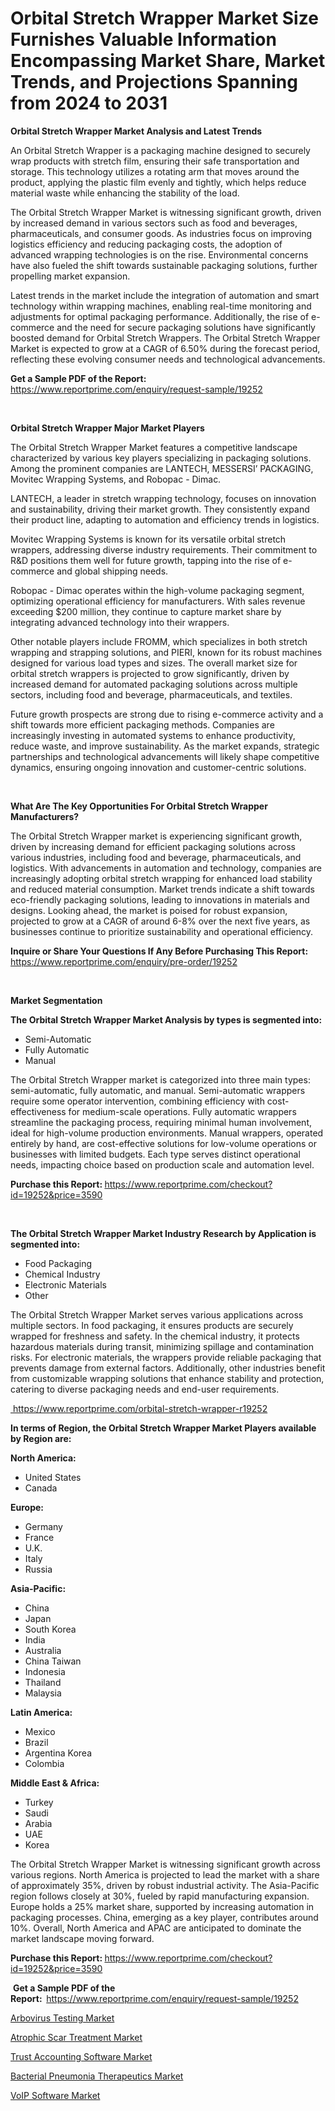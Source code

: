 <p><h1>Orbital Stretch Wrapper Market Size Furnishes Valuable Information Encompassing Market Share, Market Trends, and Projections Spanning from 2024 to 2031</h1></p><p><strong>Orbital Stretch Wrapper Market Analysis and Latest Trends</strong></p>
<p><p>An Orbital Stretch Wrapper is a packaging machine designed to securely wrap products with stretch film, ensuring their safe transportation and storage. This technology utilizes a rotating arm that moves around the product, applying the plastic film evenly and tightly, which helps reduce material waste while enhancing the stability of the load.</p><p>The Orbital Stretch Wrapper Market is witnessing significant growth, driven by increased demand in various sectors such as food and beverages, pharmaceuticals, and consumer goods. As industries focus on improving logistics efficiency and reducing packaging costs, the adoption of advanced wrapping technologies is on the rise. Environmental concerns have also fueled the shift towards sustainable packaging solutions, further propelling market expansion.</p><p>Latest trends in the market include the integration of automation and smart technology within wrapping machines, enabling real-time monitoring and adjustments for optimal packaging performance. Additionally, the rise of e-commerce and the need for secure packaging solutions have significantly boosted demand for Orbital Stretch Wrappers. The Orbital Stretch Wrapper Market is expected to grow at a CAGR of 6.50% during the forecast period, reflecting these evolving consumer needs and technological advancements.</p></p>
<p><strong>Get a Sample PDF of the Report:&nbsp;</strong> <a href="https://www.reportprime.com/enquiry/request-sample/19252?utm_campaign=1861&utm_medium=2&utm_source=Github&utm_content=ia&utm_term=22112024&utm_id=orbital-stretch-wrapper">https://www.reportprime.com/enquiry/request-sample/19252</a></p>
<p>&nbsp;</p>
<p><strong>Orbital Stretch Wrapper Major Market Players</strong></p>
<p><p>The Orbital Stretch Wrapper Market features a competitive landscape characterized by various key players specializing in packaging solutions. Among the prominent companies are LANTECH, MESSERSI’ PACKAGING, Movitec Wrapping Systems, and Robopac - Dimac. </p><p>LANTECH, a leader in stretch wrapping technology, focuses on innovation and sustainability, driving their market growth. They consistently expand their product line, adapting to automation and efficiency trends in logistics. </p><p>Movitec Wrapping Systems is known for its versatile orbital stretch wrappers, addressing diverse industry requirements. Their commitment to R&D positions them well for future growth, tapping into the rise of e-commerce and global shipping needs.</p><p>Robopac - Dimac operates within the high-volume packaging segment, optimizing operational efficiency for manufacturers. With sales revenue exceeding $200 million, they continue to capture market share by integrating advanced technology into their wrappers.</p><p>Other notable players include FROMM, which specializes in both stretch wrapping and strapping solutions, and PIERI, known for its robust machines designed for various load types and sizes. The overall market size for orbital stretch wrappers is projected to grow significantly, driven by increased demand for automated packaging solutions across multiple sectors, including food and beverage, pharmaceuticals, and textiles.</p><p>Future growth prospects are strong due to rising e-commerce activity and a shift towards more efficient packaging methods. Companies are increasingly investing in automated systems to enhance productivity, reduce waste, and improve sustainability. As the market expands, strategic partnerships and technological advancements will likely shape competitive dynamics, ensuring ongoing innovation and customer-centric solutions.</p></p>
<p>&nbsp;</p>
<p><strong>What Are The Key Opportunities For Orbital Stretch Wrapper Manufacturers?</strong></p>
<p><p>The Orbital Stretch Wrapper market is experiencing significant growth, driven by increasing demand for efficient packaging solutions across various industries, including food and beverage, pharmaceuticals, and logistics. With advancements in automation and technology, companies are increasingly adopting orbital stretch wrapping for enhanced load stability and reduced material consumption. Market trends indicate a shift towards eco-friendly packaging solutions, leading to innovations in materials and designs. Looking ahead, the market is poised for robust expansion, projected to grow at a CAGR of around 6-8% over the next five years, as businesses continue to prioritize sustainability and operational efficiency.</p></p>
<p><strong>Inquire or Share Your Questions If Any Before Purchasing This Report:</strong> <a href="https://www.reportprime.com/enquiry/pre-order/19252?utm_campaign=1861&utm_medium=2&utm_source=Github&utm_content=ia&utm_term=22112024&utm_id=orbital-stretch-wrapper">https://www.reportprime.com/enquiry/pre-order/19252</a></p>
<p>&nbsp;</p>
<p><strong>Market Segmentation</strong></p>
<p><strong>The Orbital Stretch Wrapper Market Analysis by types is segmented into:</strong></p>
<p><ul><li>Semi-Automatic</li><li>Fully Automatic</li><li>Manual</li></ul></p>
<p><p>The Orbital Stretch Wrapper market is categorized into three main types: semi-automatic, fully automatic, and manual. Semi-automatic wrappers require some operator intervention, combining efficiency with cost-effectiveness for medium-scale operations. Fully automatic wrappers streamline the packaging process, requiring minimal human involvement, ideal for high-volume production environments. Manual wrappers, operated entirely by hand, are cost-effective solutions for low-volume operations or businesses with limited budgets. Each type serves distinct operational needs, impacting choice based on production scale and automation level.</p></p>
<p><strong>Purchase this Report:&nbsp;</strong><a href="https://www.reportprime.com/checkout?id=19252&price=3590&utm_campaign=1861&utm_medium=2&utm_source=Github&utm_content=ia&utm_term=22112024&utm_id=orbital-stretch-wrapper">https://www.reportprime.com/checkout?id=19252&price=3590</a></p>
<p>&nbsp;</p>
<p><strong>The Orbital Stretch Wrapper Market Industry Research by Application is segmented into:</strong></p>
<p><ul><li>Food Packaging</li><li>Chemical Industry</li><li>Electronic Materials</li><li>Other</li></ul></p>
<p><p>The Orbital Stretch Wrapper Market serves various applications across multiple sectors. In food packaging, it ensures products are securely wrapped for freshness and safety. In the chemical industry, it protects hazardous materials during transit, minimizing spillage and contamination risks. For electronic materials, the wrappers provide reliable packaging that prevents damage from external factors. Additionally, other industries benefit from customizable wrapping solutions that enhance stability and protection, catering to diverse packaging needs and end-user requirements.</p></p>
<p><a href="https://www.reportprime.com/orbital-stretch-wrapper-r19252?utm_campaign=1861&utm_medium=2&utm_source=Github&utm_content=ia&utm_term=22112024&utm_id=orbital-stretch-wrapper">&nbsp;https://www.reportprime.com/orbital-stretch-wrapper-r19252</a></p>
<p><strong>In terms of Region, the Orbital Stretch Wrapper Market Players available by Region are:</strong></p>
<p>
    <p> <strong> North America: </strong>
        <ul>
            <li>United States</li>
            <li>Canada</li>
        </ul>
        </p> 
    <p> <strong> Europe: </strong>
        <ul>
            <li>Germany</li>
            <li>France</li>
            <li>U.K.</li>
            <li>Italy</li>
            <li>Russia</li>
        </ul>
        </p> 
    <p> <strong> Asia-Pacific: </strong>
        <ul>
            <li>China</li>
            <li>Japan</li>
            <li>South Korea</li>
            <li>India</li>
            <li>Australia</li>
            <li>China Taiwan</li>
            <li>Indonesia</li>
            <li>Thailand</li>
            <li>Malaysia</li>
        </ul>
        </p> 
    <p> <strong> Latin America: </strong>
        <ul>
            <li>Mexico</li>
            <li>Brazil</li>
            <li>Argentina Korea</li>
            <li>Colombia</li>
        </ul>
        </p> 
    <p> <strong> Middle East & Africa: </strong>
        <ul>
            <li>Turkey</li>
            <li>Saudi</li>
            <li>Arabia</li>
            <li>UAE</li>
            <li>Korea</li>
        </ul>
    </p>
    </p>
<p><p>The Orbital Stretch Wrapper Market is witnessing significant growth across various regions. North America is projected to lead the market with a share of approximately 35%, driven by robust industrial activity. The Asia-Pacific region follows closely at 30%, fueled by rapid manufacturing expansion. Europe holds a 25% market share, supported by increasing automation in packaging processes. China, emerging as a key player, contributes around 10%. Overall, North America and APAC are anticipated to dominate the market landscape moving forward.</p></p>
<p><strong>Purchase this Report: </strong><a href="https://www.reportprime.com/checkout?id=19252&price=3590&utm_campaign=1861&utm_medium=2&utm_source=Github&utm_content=ia&utm_term=22112024&utm_id=orbital-stretch-wrapper">https://www.reportprime.com/checkout?id=19252&price=3590</a></p>
<p>&nbsp;<strong>Get a Sample PDF of the Report:&nbsp;&nbsp;</strong><a href="https://www.reportprime.com/enquiry/request-sample/19252?utm_campaign=1861&utm_medium=2&utm_source=Github&utm_content=ia&utm_term=22112024&utm_id=orbital-stretch-wrapper">https://www.reportprime.com/enquiry/request-sample/19252</a></p>
<p><strong></strong></p>
<p><p><a href="https://www.linkedin.com/pulse/key-trends-revenue-potential-global-arbovirus-testing-market-3pwhc?utm_campaign=1861&utm_medium=2&utm_source=Github&utm_content=ia&utm_term=22112024&utm_id=orbital-stretch-wrapper">Arbovirus Testing Market</a></p><p><a href="https://www.linkedin.com/pulse/projecting-atrophic-scar-treatment-markets-future-thorough-examination-ngx9c?utm_campaign=1861&utm_medium=2&utm_source=Github&utm_content=ia&utm_term=22112024&utm_id=orbital-stretch-wrapper">Atrophic Scar Treatment Market</a></p><p><a href="https://issuu.com/reportprime-2/docs/trust-accounting-software-market-si_97176dac224673?utm_campaign=1861&utm_medium=2&utm_source=Github&utm_content=ia&utm_term=22112024&utm_id=orbital-stretch-wrapper">Trust Accounting Software Market</a></p><p><a href="https://www.linkedin.com/pulse/in-depth-analysis-global-bacterial-pneumonia-therapeutics-market-xls5c?utm_campaign=1861&utm_medium=2&utm_source=Github&utm_content=ia&utm_term=22112024&utm_id=orbital-stretch-wrapper">Bacterial Pneumonia Therapeutics Market</a></p><p><a href="https://issuu.com/reportprime-2/docs/voip-software-market-size-2030.pptx_035c55ce8d32ff?utm_campaign=1861&utm_medium=2&utm_source=Github&utm_content=ia&utm_term=22112024&utm_id=orbital-stretch-wrapper">VoIP Software Market</a></p></p>